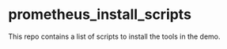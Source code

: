 # prometheus_install_scripts
This repo contains a list of scripts to install the tools in the demo. 
